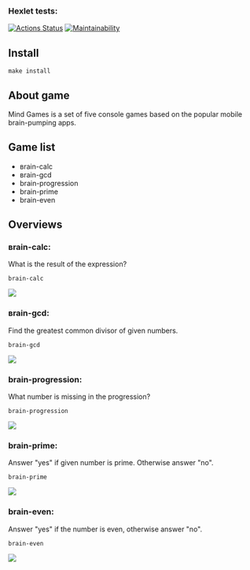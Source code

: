 ### Hexlet tests:
[![Actions Status](https://github.com/vyacheslav-pv/frontend-project-44/workflows/hexlet-check/badge.svg)](https://github.com/vyacheslav-pv/frontend-project-44/actions)
[![Maintainability](https://api.codeclimate.com/v1/badges/c5511c04738a5f754f5b/maintainability)](https://codeclimate.com/github/vyacheslav-pv/frontend-project-44/maintainability)

## Install
```
make install
```

## About game
Mind Games is a set of five console games based on the popular mobile brain-pumping apps.

## Game list
* вrain-calc
* вrain-gcd
* brain-progression
* brain-prime
* brain-even

## Overviews

### вrain-calc:
What is the result of the expression?
```
brain-calc
```
<a href="https://asciinema.org/a/AFzU21jiJrIH8bEti7O2uCdTd" target="_blank"><img src="https://asciinema.org/a/AFzU21jiJrIH8bEti7O2uCdTd.svg" /></a>

### вrain-gcd:
Find the greatest common divisor of given numbers.
```
brain-gcd
```
<a href="https://asciinema.org/a/88zothSyUZqkwqmRdcnbLSc1u" target="_blank"><img src="https://asciinema.org/a/88zothSyUZqkwqmRdcnbLSc1u.svg" /></a>

### brain-progression:
What number is missing in the progression?
```
brain-progression
```
<a href="https://asciinema.org/a/MSWIFXTntB4Tyye8qpEocEdDi" target="_blank"><img src="https://asciinema.org/a/MSWIFXTntB4Tyye8qpEocEdDi.svg" /></a>

### brain-prime:
Answer "yes" if given number is prime. Otherwise answer "no".
```
brain-prime
```
<a href="https://asciinema.org/a/Vr2w7AENsHi6GhyOxUHbfxF5F" target="_blank"><img src="https://asciinema.org/a/Vr2w7AENsHi6GhyOxUHbfxF5F.svg" /></a>

### brain-even:
Answer "yes" if the number is even, otherwise answer "no".
```
brain-even
```
<a href="https://asciinema.org/a/CYjjeoqBcKTzxS48FbcAJVvM2" target="_blank"><img src="https://asciinema.org/a/CYjjeoqBcKTzxS48FbcAJVvM2.svg" /></a>